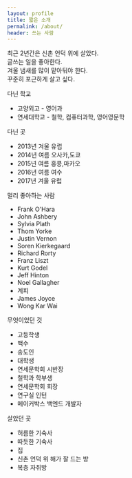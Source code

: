 ```yaml
---
layout: profile
title: 짧은 소개
permalink: /about/
header: 쓰는 사람
---
```


최근 2년간은 신촌 언덕 위에 살았다.  
글쓰는 일을 좋아한다.  
겨울 냄새를 많이 맡아둬야 한다.  
꾸준히 포근하게 살고 싶다.  

다닌 학교

* 고양외고 - 영어과
* 연세대학교 - 철학, 컴퓨터과학, 영어영문학

다닌 곳

* 2013년 겨울 유럽
* 2014년 여름 오사카,도쿄
* 2015년 여름 홍콩,마카오
* 2016년 여름 여수
* 2017년 겨울 유럽

멀리 좋아하는 사람

* Frank O'Hara
* John Ashbery
* Sylvia Plath
* Thom Yorke
* Justin Vernon
* Soren Kierkegaard
* Richard Rorty
* Franz Liszt
* Kurt Godel
* Jeff Hinton
* Noel Gallagher
* 계피
* James Joyce
* Wong Kar Wai

무엇이었던 것

* 고등학생
* 백수
* 송도인
* 대학생
* 연세문학회 시반장
* 철학과 학부생
* 연세문학회 회장
* 연구실 인턴
* 메이커박스 백엔드 개발자

살았던 곳

- 허름한 기숙사
- 따듯한 기숙사
- 집
- 신촌 언덕 위 해가 잘 드는 방
- 복층 자취방